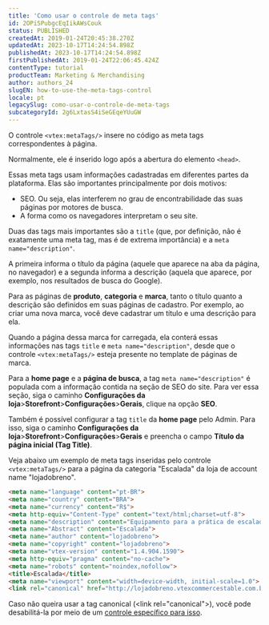 ```yaml
---
title: 'Como usar o controle de meta tags'
id: 2OPiSPubgcEqIikAWsCouk
status: PUBLISHED
createdAt: 2019-01-24T20:45:38.270Z
updatedAt: 2023-10-17T14:24:54.898Z
publishedAt: 2023-10-17T14:24:54.898Z
firstPublishedAt: 2019-01-24T22:06:45.424Z
contentType: tutorial
productTeam: Marketing & Merchandising
author: authors_24
slugEN: how-to-use-the-meta-tags-control
locale: pt
legacySlug: como-usar-o-controle-de-meta-tags
subcategoryId: 2g6LxtasS4iSeGEqeYUuGW
---
```


O controle `<vtex:metaTags/>` insere no código as meta tags correspondentes à página.

Normalmente, ele é inserido logo após a abertura do elemento `<head>`.

Essas meta tags usam informações cadastradas em diferentes partes da plataforma. Elas são importantes principalmente por dois motivos:
- SEO. Ou seja, elas interferem no grau de encontrabilidade das suas páginas por motores de busca.
- A forma como os navegadores interpretam o seu site.

Duas das tags mais importantes são a `title` (que, por definição, não é exatamente uma meta tag, mas é de extrema importância) e a `meta name="description"`.

A primeira informa o título da página (aquele que aparece na aba da página, no navegador) e a segunda informa a descrição (aquela que aparece, por exemplo, nos resultados de busca do Google).

Para as páginas de __produto__, __categoria__ e __marca__, tanto o título quanto a descrição são definidos em suas páginas de cadastro. Por exemplo, ao criar uma nova marca, você deve cadastrar um título e uma descrição para ela.

Quando a página dessa marca for carregada, ela conterá essas informações nas tags `title` e `meta name="description"`, desde que o controle `<vtex:metaTags/>` esteja presente no template de páginas de marca.

Para a __home page__ e a __página de busca__, a tag `meta name="description"` é populada com a informação contida na seção de SEO do site. Para ver essa seção, siga o caminho __Configurações da loja__>__Storefront__>__Configurações__>__Gerais__, clique na opção __SEO__.

Também é possível configurar a tag `title` da __home page__ pelo Admin. Para isso, siga o caminho __Configurações da loja__>__Storefront__>__Configurações__>__Gerais__ e preencha o campo __Título da página inicial (Tag Title)__.

Veja abaixo um exemplo de meta tags inseridas pelo controle `<vtex:metaTags/>` para a página da categoria "Escalada" da loja de account name "lojadobreno".

```html
<meta name="language" content="pt-BR">
<meta name="country" content="BRA">
<meta name="currency" content="R$">
<meta http-equiv="Content-Type" content="text/html;charset=utf-8">
<meta name="description" content="Equipamento para a prática de escalada em rocha, indoor e no gelo.">
<meta name="Abstract" content="Escalada">
<meta name="author" content="lojadobreno">
<meta name="copyright" content="lojadobreno">
<meta name="vtex-version" content="1.4.904.1590">
<meta http-equiv="pragma" content="no-cache">
<meta name="robots" content="noindex,nofollow">
<title>Escalada</title>
<meta name="viewport" content="width=device-width, initial-scale=1.0">
<link rel="canonical" href="http://lojadobreno.vtexcommercestable.com.br/escalada">
```

<div class="alert alert-info">
Caso não queira usar a tag canonical (&lt;link rel="canonical"&gt;), você pode desabilitá-la por meio de um <a href="https://developers.vtex.com/docs/guides/control-to-disable-the-canonical-tag">controle específico para isso</a>.
</div>
